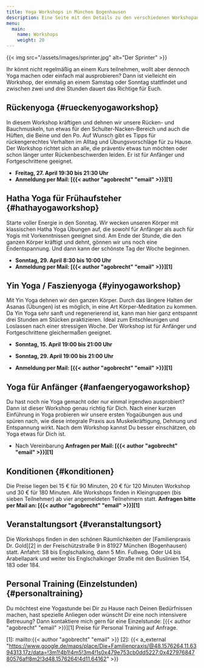 ```yaml
---
title: Yoga Workshops in München Bogenhausen
description: Eine Seite mit den Details zu den verschiedenen Workshopangeboten sowie aktuelle Termine
menu:
  main:
    name: Workshops
    weight: 20
---
```


{{< img src="/assets/images/sprinter.jpg" alt="Der Sprinter" >}}


Ihr könnt nicht regelmäßig an einem Kurs teilnehmen, wollt aber dennoch Yoga machen oder einfach mal ausprobieren? Dann ist vielleicht ein Workshop, der einmalig an einem Samstag oder Sonntag stattfindet und zwischen zwei und drei Stunden dauert das Richtige für Euch.

## Rückenyoga {#rueckenyogaworkshop}

In diesem Workshop kräftigen und dehnen wir unsere Rücken- und Bauchmuskeln, tun etwas für den Schulter-Nacken-Bereich und auch die Hüften, die Beine und den Po. Auf Wunsch gibt es Tipps für rückengerechtes Verhalten im Alltag und Übungsvorschläge für zu Hause. Der Workshop richtet sich an alle, die präventiv etwas tun möchten oder schon länger unter Rückenbeschwerden leiden. Er ist für Anfänger und Fortgeschrittene geeignet.  

- **Freitag, 27. April 19:30 bis 21:30 Uhr**
- **Anmeldung per Mail: [{{< author "agobrecht" "email" >}}][1]**


## Hatha Yoga für Frühaufsteher {#hathayogaworkshop}

Starte voller Energie in den Sonntag. Wir wecken unseren Körper mit klassischen Hatha Yoga Übungen auf, die sowohl für Anfänger als auch für Yogis mit Vorkenntnissen geeignet sind. Am Ende der Stunde, die den ganzen Körper kräftigt und dehnt, gönnen wir uns noch eine Endentspannung. Und dann kann der schönste Tag der Woche beginnen.

- **Sonntag, 29. April  8:30 bis 10:00 Uhr**
- **Anmeldung per Mail: [{{< author "agobrecht" "email" >}}][1]**


## Yin Yoga / Faszienyoga {#yinyogaworkshop}

Mit Yin Yoga dehnen wir den ganzen Körper. Durch das längere Halten der Asanas (Übungen) ist es möglich, in eine Art Körper-Meditation zu kommen. Da Yin Yoga sehr sanft und regenerierend ist, kann man hier ganz entspannt drei Stunden am Stücken praktizieren. Ideal zum Entschleunigen und Loslassen nach einer stressigen Woche. Der Workshop ist für Anfänger und Fortgeschrittene gleichermaßen geeignet.   

- **Sonntag, 15. April 19:00 bis 21:00 Uhr**
- **Sonntag, 29. April 19:00 bis 21:00 Uhr**


- **Anmeldung per Mail: [{{< author "agobrecht" "email" >}}][1]**

## Yoga für Anfänger {#anfaengeryogaworkshop}

Du hast noch nie Yoga gemacht oder nur einmal irgendwo ausprobiert? Dann ist dieser Workshop genau richtig für Dich. Nach einer kurzen Einführung in Yoga probieren wir unsere ersten Yogaübungen aus und spüren nach, wie diese integrale Praxis aus Muskelkräftigung, Dehnung und Entspannung wirkt. Nach dem Workshop kannst Du besser einschätzen, ob Yoga etwas für Dich ist.

- Nach Vereinbarung **Anfragen per Mail: [{{< author "agobrecht" "email" >}}][1]**


## Konditionen {#konditionen}

Die Preise liegen bei 15 € für 90 Minuten, 20 € für 120 Minuten Workshop und 30 € für 180 Minuten. Alle Workshops finden in Kleingruppen (bis sieben Teilnehmer) ab vier angemeldeten Teilnehmern statt.  **Anfragen bitte per Mail an: [{{< author "agobrecht" "email" >}}][1]**


## Veranstaltungsort {#veranstaltungsort}

Die Workshops finden in den schönen Räumlichkeiten der [Familienpraxis Dr. Gold][2] in der Freischützstraße 9 in 81927 München (Bogenhausen) statt. Anfahrt: S8 bis Englschalking, dann 5 Min. Fußweg. Oder U4 bis Arabellapark und weiter bis Englschalkinger Straße mit den Buslinien 154, 183 oder 184.


## Personal Training (Einzelstunden) {#personaltraining}

Du möchtest eine Yogastunde bei Dir zu Hause nach Deinen Bedürfnissen machen, hast spezielle Anliegen oder wünscht Dir eine noch intensivere Betreuung? Dann kontaktiere mich gern für eine Einzelstunde: [{{< author "agobrecht" "email" >}}][1]
Preise für Personal Training auf Anfrage.


[1]: mailto:{{< author "agobrecht" "email" >}}
[2]: {{< a_external "https://www.google.de/maps/place/Die+Familienpraxis/@48.1576264,11.6394313,17z/data=!3m1!4b1!4m5!3m4!1s0x479e753cb0dd5227:0x42797684780576af!8m2!3d48.1576264!4d11.64162" >}}

